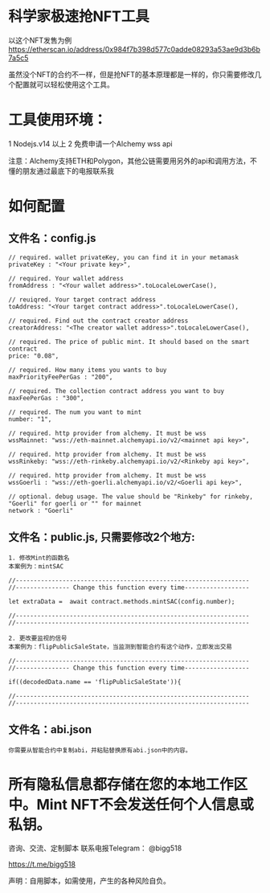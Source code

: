 # 科学家极速抢NFT工具

以这个NFT发售为例 https://etherscan.io/address/0x984f7b398d577c0adde08293a53ae9d3b6b7a5c5

虽然没个NFT的合约不一样，但是抢NFT的基本原理都是一样的，你只需要修改几个配置就可以轻松使用这个工具。

# 工具使用环境：
1 Nodejs.v14 以上
2 免费申请一个Alchemy wss api

注意：Alchemy支持ETH和Polygon，其他公链需要用另外的api和调用方法，不懂的朋友通过最底下的电报联系我

# 如何配置

## 文件名：config.js

    // required. wallet privateKey, you can find it in your metamask
    privateKey : "<Your private key>",
    
    // required. Your wallet address   
    fromAddress : "<Your wallet address>".toLocaleLowerCase(),
    
    // reuiqred. Your target contract address
    toAddress: "<Your target contract address>".toLocaleLowerCase(),

    // required. Find out the contract creator address
    creatorAddress: "<The creator wallet address>".toLocaleLowerCase(),

    // required. The price of public mint. It should based on the smart contract
    price: "0.08",                    
    
    // required. How many items you wants to buy
    maxPriorityFeePerGas : "200", 
    
    // required. The collection contract address you want to buy                                                                           
    maxFeePerGas : "300",                    
    
    // required. The num you want to mint
    number: "1",

    // required. http provider from alchemy. It must be wss
    wssMainnet: "wss://eth-mainnet.alchemyapi.io/v2/<mainnet api key>",

    // required. http provider from alchemy. It must be wss
    wssRinkeby: "wss://eth-rinkeby.alchemyapi.io/v2/<Rinkeby api key>",

    // required. http provider from alchemy. It must be wss
    wssGoerli : "wss://eth-goerli.alchemyapi.io/v2/<Goerli api key>",

    // optional. debug usage. The value should be "Rinkeby" for rinkeby, "Goerli" for goerli or "" for mainnet
    network : "Goerli"

## 文件名：public.js, 只需要修改2个地方:

    1. 修改Mint的函数名
    本案例为：mintSAC
  
    //-----------------------------------------------------------------
    //--------------- Change this function every time------------------
  
    let extraData =  await contract.methods.mintSAC(config.number);
  
    //-----------------------------------------------------------------
    //-----------------------------------------------------------------
  
    2. 更改要监视的信号
    本案例为：flipPublicSaleState，当监测到智能合约有这个动作，立即发出交易
  
    //-----------------------------------------------------------------
    //--------------- Change this function every time------------------
  
    if((decodedData.name == 'flipPublicSaleState')){
  
    //-----------------------------------------------------------------
    //-----------------------------------------------------------------
  
## 文件名：abi.json

    你需要从智能合约中复制abi，并粘贴替换原有abi.json中的内容。 

# 所有隐私信息都存储在您的本地工作区中。Mint NFT不会发送任何个人信息或私钥。

咨询、交流、定制脚本 联系电报Telegram： @bigg518

https://t.me/bigg518

声明：自用脚本，如需使用，产生的各种风险自负。
